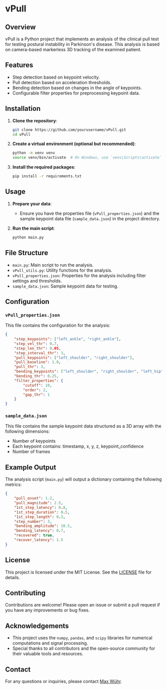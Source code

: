 # vPull

## Overview

vPull is a Python project that implements an analysis of the clinical pull test for testing postural instability in Parkinson's disease. This analysis is based on camera-based markerless 3D tracking of the examined patient.

## Features

- Step detection based on keypoint velocity.
- Pull detection based on acceleration thresholds.
- Bending detection based on changes in the angle of keypoints.
- Configurable filter properties for preprocessing keypoint data.

## Installation

1. **Clone the repository**:
    ```sh
    git clone https://github.com/yourusername/vPull.git
    cd vPull
    ```

2. **Create a virtual environment (optional but recommended)**:
    ```sh
    python -m venv venv
    source venv/bin/activate  # On Windows, use `venv\Scripts\activate`
    ```

3. **Install the required packages**:
    ```sh
    pip install -r requirements.txt
    ```

## Usage

1. **Prepare your data**:
    - Ensure you have the properties file (`vPull_properties.json`) and the sample keypoint data file (`sample_data.json`) in the project directory.

2. **Run the main script**:
    ```sh
    python main.py
    ```

## File Structure

- `main.py`: Main script to run the analysis.
- `vPull_utils.py`: Utility functions for the analysis.
- `vPull_properties.json`: Properties for the analysis including filter settings and thresholds.
- `sample_data.json`: Sample keypoint data for testing.

## Configuration

### `vPull_properties.json`
This file contains the configuration for the analysis:

```json
{
    "step_keypoints": ["left_ankle", "right_ankle"],
    "step_vel_thr": 0.7,
    "step_len_thr": 0.05,
    "step_interval_thr": 3,
    "pull_keypoints": ["left_shoulder", "right_shoulder"],
    "pull_baseline": 1.0,
    "pull_thr": 3,
    "bending_keypoints": ["left_shoulder", "right_shoulder", "left_hip", "right_hip"],
    "bending_thr": 0.25,
    "filter_properties": {
        "cutoff": 10,
        "order": 2,
        "gap_thr": 1
    }
}
```

### `sample_data.json`
This file contains the sample keypoint data structured as a 3D array with the following dimensions:
- Number of keypoints
- Each keypoint contains: timestamp, x, y, z, keypoint_confidence
- Number of frames

## Example Output

The analysis script (`main.py`) will output a dictionary containing the following metrics:
```json
{
    "pull_onset": 1.2,
    "pull_magnitude": 2.5,
    "1st_step_latency": 0.8,
    "1st_step_duration": 0.5,
    "1st_step_length": 0.3,
    "step_number": 3,
    "bending_amplitude": 10.5,
    "bending_latency": 0.7,
    "recovered": true,
    "recover_latency": 1.5
}
```

## License

This project is licensed under the MIT License. See the [LICENSE](LICENSE) file for details.

## Contributing

Contributions are welcome! Please open an issue or submit a pull request if you have any improvements or bug fixes.

## Acknowledgements

- This project uses the `numpy`, `pandas`, and `scipy` libraries for numerical computations and signal processing.
- Special thanks to all contributors and the open-source community for their valuable tools and resources.

## Contact

For any questions or inquiries, please contact [Max Wühr](mailto:max.wuehr@med.uni-muenchen.de).
```
